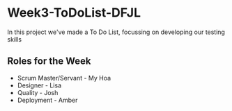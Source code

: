 # Week3-ToDoList-DFJL
In this project we've made a To Do List, focussing on developing our testing skills

## Roles for the Week

* Scrum Master/Servant - My Hoa
* Designer - Lisa
* Quality - Josh
* Deployment - Amber
